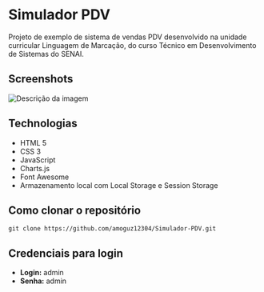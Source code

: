 # Simulador PDV

Projeto de exemplo de sistema de vendas PDV desenvolvido na unidade curricular Linguagem de Marcação, do curso Técnico em Desenvolvimento de Sistemas do SENAI.

## Screenshots 

![Descrição da imagem](endereco-imagem "Descrição da imagem")

## Technologias 

- HTML 5
- CSS 3 
- JavaScript
- Charts.js
- Font Awesome
- Armazenamento local com Local Storage e Session Storage

    
## Como clonar o repositório

```console
git clone https://github.com/amoguz12304/Simulador-PDV.git
```

## Credenciais para login

- **Login:** admin
- **Senha:** admin
